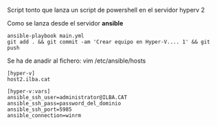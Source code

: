 Script tonto que lanza un script de powershell en el servidor hyperv 2

Como se lanza desde el servidor **ansible**
```
ansible-playbook main.yml
git add . && git commit -am 'Crear equipo en Hyper-V.... 1' && git push
```
Se ha de anadir al fichero: vim /etc/ansible/hosts
```
[hyper-v]
host2.ilba.cat

[hyper-v:vars]
ansible_ssh_user=administrator@ILBA.CAT
ansible_ssh_pass=password_del_dominio
ansible_ssh_port=5985
ansible_connection=winrm
```


